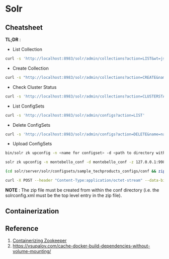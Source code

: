 # Solr

## Cheatsheet

**TL;DR** :

* List Collection

```bash
curl -s 'http://localhost:8983/solr/admin/collections?action=LIST&wt=json'
```

* Create Collection

```bash
curl -s "http://localhost:8983/solr/admin/collections?action=CREATE&name=montebello&numShards=1&collection.configName=montebello_conf"

```

* Check Cluster Status

```bash
curl -s 'http://localhost:8983/solr/admin/collections?action=CLUSTERSTATUS'
```

* List ConfigSets

```bash
curl -s 'http://localhost:8983/solr/admin/configs?action=LIST'
```

* Delete ConfigSets

```bash
curl -s 'http://localhost:8983/solr/admin/configs?action=DELETE&name=name'
```

* Upload ConfigSets

```bash
bin/solr zk upconfig -n <name for configset> -d <path to directory with configset>

solr zk upconfig -n montebello_conf -d montebello_conf -z 127.0.0.1:9983
```

```bash
(cd solr/server/solr/configsets/sample_techproducts_configs/conf && zip -r - *) > myconfigset.zip

curl -X POST --header "Content-Type:application/octet-stream" --data-binary @myconfigset.zip "http://localhost:8983/solr/admin/configs?action=UPLOAD&name=myConfigSet"
```

**NOTE** : The zip file must be created from within the conf directory (i.e. the solrconfig.xml must be the top level entry in the zip file).

## Containerization

## Reference

1. [Containerizing Zookeeper](https://sookocheff.com/post/docker/containerizing-zookeeper-a-guided-tour/)
2. <https://vsupalov.com/cache-docker-build-dependencies-without-volume-mounting/>